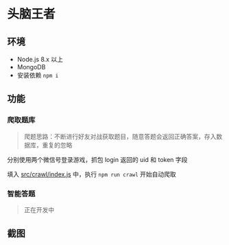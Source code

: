 # 头脑王者

## 环境
- Node.js 8.x 以上
- MongoDB
- 安装依赖 `npm i`

## 功能 

### 爬取题库 
> 爬题思路：不断进行好友对战获取题目，随意答题会返回正确答案，存入数据库，重复的忽略

分别使用两个微信号登录游戏，抓包 login 返回的 uid 和 token 字段

填入 [src/crawl/index.js](src/crawl/index.js) 中，执行 `npm run crawl` 开始自动爬取

### 智能答题 
> 正在开发中

## 截图

